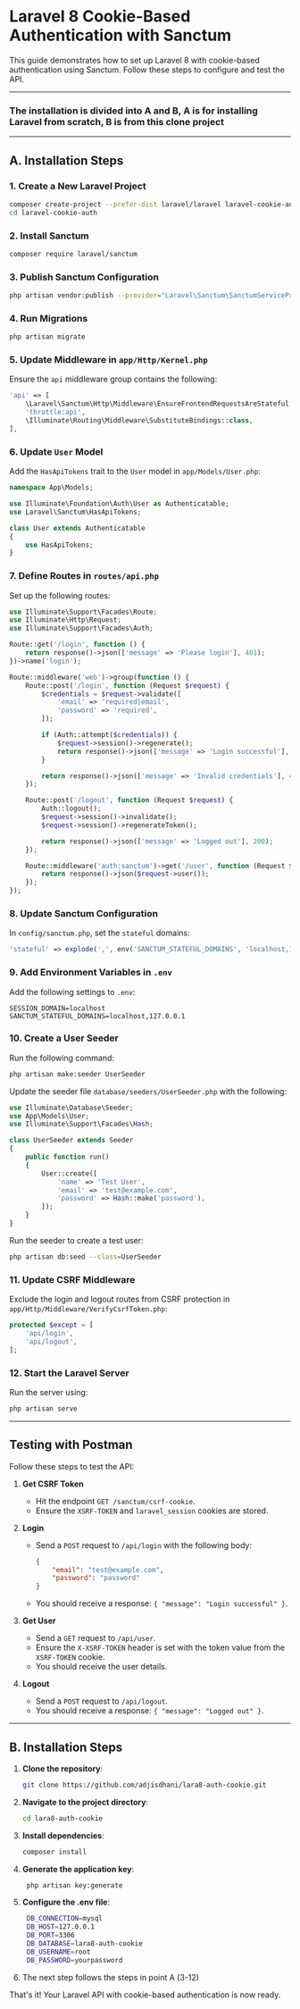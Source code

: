 # Laravel 8 Cookie-Based Authentication with Sanctum

This guide demonstrates how to set up Laravel 8 with cookie-based authentication using Sanctum. Follow these steps to configure and test the API.

---
### The installation is divided into A and B, A is for installing Laravel from scratch, B is from this clone project

---

## A. Installation Steps

### 1. Create a New Laravel Project
```bash
composer create-project --prefer-dist laravel/laravel laravel-cookie-auth "8.*"
cd laravel-cookie-auth
```

### 2. Install Sanctum
```bash
composer require laravel/sanctum
```

### 3. Publish Sanctum Configuration
```bash
php artisan vendor:publish --provider="Laravel\Sanctum\SanctumServiceProvider"
```

### 4. Run Migrations
```bash
php artisan migrate
```

### 5. Update Middleware in `app/Http/Kernel.php`
Ensure the `api` middleware group contains the following:
```php
'api' => [
    \Laravel\Sanctum\Http\Middleware\EnsureFrontendRequestsAreStateful::class,
    'throttle:api',
    \Illuminate\Routing\Middleware\SubstituteBindings::class,
],
```

### 6. Update `User` Model
Add the `HasApiTokens` trait to the `User` model in `app/Models/User.php`:
```php
namespace App\Models;

use Illuminate\Foundation\Auth\User as Authenticatable;
use Laravel\Sanctum\HasApiTokens;

class User extends Authenticatable
{
    use HasApiTokens;
}
```

### 7. Define Routes in `routes/api.php`
Set up the following routes:
```php
use Illuminate\Support\Facades\Route;
use Illuminate\Http\Request;
use Illuminate\Support\Facades\Auth;

Route::get('/login', function () {
    return response()->json(['message' => 'Please login'], 401);
})->name('login');

Route::middleware('web')->group(function () {
    Route::post('/login', function (Request $request) {
        $credentials = $request->validate([
            'email' => 'required|email',
            'password' => 'required',
        ]);

        if (Auth::attempt($credentials)) {
            $request->session()->regenerate();
            return response()->json(['message' => 'Login successful'], 200);
        }

        return response()->json(['message' => 'Invalid credentials'], 401);
    });

    Route::post('/logout', function (Request $request) {
        Auth::logout();
        $request->session()->invalidate();
        $request->session()->regenerateToken();

        return response()->json(['message' => 'Logged out'], 200);
    });

    Route::middleware('auth:sanctum')->get('/user', function (Request $request) {
        return response()->json($request->user());
    });
});
```

### 8. Update Sanctum Configuration
In `config/sanctum.php`, set the `stateful` domains:
```php
'stateful' => explode(',', env('SANCTUM_STATEFUL_DOMAINS', 'localhost,127.0.0.1')),
```

### 9. Add Environment Variables in `.env`
Add the following settings to `.env`:
```env
SESSION_DOMAIN=localhost
SANCTUM_STATEFUL_DOMAINS=localhost,127.0.0.1
```

### 10. Create a User Seeder
Run the following command:
```bash
php artisan make:seeder UserSeeder
```

Update the seeder file `database/seeders/UserSeeder.php` with the following:
```php
use Illuminate\Database\Seeder;
use App\Models\User;
use Illuminate\Support\Facades\Hash;

class UserSeeder extends Seeder
{
    public function run()
    {
        User::create([
            'name' => 'Test User',
            'email' => 'test@example.com',
            'password' => Hash::make('password'),
        ]);
    }
}
```

Run the seeder to create a test user:
```bash
php artisan db:seed --class=UserSeeder
```

### 11. Update CSRF Middleware
Exclude the login and logout routes from CSRF protection in `app/Http/Middleware/VerifyCsrfToken.php`:
```php
protected $except = [
    'api/login',
    'api/logout',
];
```

### 12. Start the Laravel Server
Run the server using:
```bash
php artisan serve
```

---

## Testing with Postman
Follow these steps to test the API:

1. **Get CSRF Token**
   - Hit the endpoint `GET /sanctum/csrf-cookie`.
   - Ensure the `XSRF-TOKEN` and `laravel_session` cookies are stored.

2. **Login**
   - Send a `POST` request to `/api/login` with the following body:
     ```json
     {
         "email": "test@example.com",
         "password": "password"
     }
     ```
   - You should receive a response: `{ "message": "Login successful" }`.

3. **Get User**
   - Send a `GET` request to `/api/user`.
   - Ensure the `X-XSRF-TOKEN` header is set with the token value from the `XSRF-TOKEN` cookie.
   - You should receive the user details.

4. **Logout**
   - Send a `POST` request to `/api/logout`.
   - You should receive a response: `{ "message": "Logged out" }`.

---

## B. Installation Steps

1. **Clone the repository**:
   ```bash
   git clone https://github.com/adjisdhani/lara8-auth-cookie.git
   ```

2. **Navigate to the project directory**:
   ```bash
   cd lara8-auth-cookie
   ```

3. **Install dependencies**:
   ```bash
   composer install
   ```

4. **Generate the application key**:
   ```bash
    php artisan key:generate
    ```
5. **Configure the .env file**:
   ```bash
    DB_CONNECTION=mysql
	DB_HOST=127.0.0.1
	DB_PORT=3306
	DB_DATABASE=lara8-auth-cookie
	DB_USERNAME=root
	DB_PASSWORD=yourpassword

6. The next step follows the steps in point A (3-12)

That's it! Your Laravel API with cookie-based authentication is now ready.
